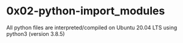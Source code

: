 # 0x02-python-import_modules
All python files are interpreted/compiled on Ubuntu 20.04 LTS using python3 (version 3.8.5)

